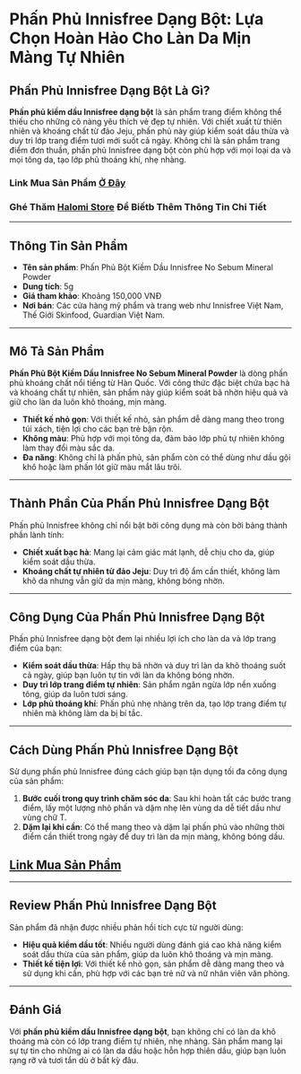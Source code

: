# Phấn Phủ Innisfree Dạng Bột: Lựa Chọn Hoàn Hảo Cho Làn Da Mịn Màng Tự Nhiên

## <H2> Phấn Phủ Innisfree Dạng Bột Là Gì?

**Phấn phủ kiềm dầu Innisfree dạng bột** là sản phẩm trang điểm không thể thiếu cho những cô nàng yêu thích vẻ đẹp tự nhiên. Với chiết xuất từ thiên nhiên và khoáng chất từ đảo Jeju, phấn phủ này giúp kiểm soát dầu thừa và duy trì lớp trang điểm tươi mới suốt cả ngày. Không chỉ là sản phẩm trang điểm đơn thuần, phấn phủ Innisfree dạng bột còn phù hợp với mọi loại da và mọi tông da, tạo lớp phủ thoáng khí, nhẹ nhàng.

### Link Mua Sản Phẩm [Ở Đây](https://s.net.vn/phan-phu-innisfree)

### Ghé Thăm [Halomi Store](https://s.net.vn/phan-phu-innisfree) Để Biếtb Thêm Thông Tin Chi Tiết
---

## <H2> Thông Tin Sản Phẩm

- **Tên sản phẩm**: Phấn Phủ Bột Kiềm Dầu Innisfree No Sebum Mineral Powder
- **Dung tích**: 5g
- **Giá tham khảo**: Khoảng 150,000 VNĐ
- **Nơi bán**: Các cửa hàng mỹ phẩm và trang web như Innisfree Việt Nam, Thế Giới Skinfood, Guardian Việt Nam.

---

## <H2> Mô Tả Sản Phẩm

**Phấn Phủ Bột Kiềm Dầu Innisfree No Sebum Mineral Powder** là dòng phấn phủ khoáng chất nổi tiếng từ Hàn Quốc. Với công thức đặc biệt chứa bạc hà và khoáng chất tự nhiên, sản phẩm này giúp kiểm soát bã nhờn hiệu quả và giữ cho làn da luôn khô thoáng, mịn màng.

- **Thiết kế nhỏ gọn**: Với thiết kế nhỏ, sản phẩm dễ dàng mang theo trong túi xách, tiện lợi cho các bạn trẻ bận rộn.
- **Không màu**: Phù hợp với mọi tông da, đảm bảo lớp phủ tự nhiên không làm thay đổi màu sắc da.
- **Đa năng**: Không chỉ là phấn phủ, sản phẩm còn có thể dùng như dầu gội khô hoặc làm phấn lót giữ màu mắt lâu trôi.

---

## <H2> Thành Phần Của Phấn Phủ Innisfree Dạng Bột

Phấn phủ Innisfree không chỉ nổi bật bởi công dụng mà còn bởi bảng thành phần lành tính:

- **Chiết xuất bạc hà**: Mang lại cảm giác mát lạnh, dễ chịu cho da, giúp kiểm soát dầu thừa.
- **Khoáng chất tự nhiên từ đảo Jeju**: Duy trì độ ẩm cần thiết, không làm khô da nhưng vẫn giữ da mịn màng, không bóng nhờn.
  
---

## <H2> Công Dụng Của Phấn Phủ Innisfree Dạng Bột

Phấn phủ Innisfree dạng bột đem lại nhiều lợi ích cho làn da và lớp trang điểm của bạn:

- **Kiểm soát dầu thừa**: Hấp thụ bã nhờn và duy trì làn da khô thoáng suốt cả ngày, giúp bạn luôn tự tin với làn da không bóng nhờn.
- **Duy trì lớp trang điểm tự nhiên**: Sản phẩm ngăn ngừa lớp nền xuống tông, giúp da luôn tươi sáng.
- **Lớp phủ thoáng khí**: Phấn phủ nhẹ nhàng trên da, tạo lớp trang điểm tự nhiên mà không làm da bị bí tắc.

---

## <H2> Cách Dùng Phấn Phủ Innisfree Dạng Bột

Sử dụng phấn phủ Innisfree đúng cách giúp bạn tận dụng tối đa công dụng của sản phẩm:

1. **Bước cuối trong quy trình chăm sóc da**: Sau khi hoàn tất các bước trang điểm, lấy một lượng nhỏ phấn và dặm nhẹ lên vùng da dễ tiết dầu như vùng chữ T.
2. **Dặm lại khi cần**: Có thể mang theo và dặm lại phấn phủ vào những thời điểm cần thiết trong ngày để duy trì làn da mịn màng, không bóng dầu.

## [Link Mua Sản Phẩm](https://s.net.vn/phan-phu-innisfree)
---

## <H2> Review Phấn Phủ Innisfree Dạng Bột

Sản phẩm đã nhận được nhiều phản hồi tích cực từ người dùng:

- **Hiệu quả kiềm dầu tốt**: Nhiều người dùng đánh giá cao khả năng kiểm soát dầu thừa của sản phẩm, giúp da luôn khô thoáng và mịn màng.
- **Thiết kế tiện lợi**: Với thiết kế nhỏ gọn, sản phẩm dễ dàng mang theo và sử dụng khi cần, phù hợp với các bạn trẻ nữ và nữ nhân viên văn phòng.

---

## <H2> Đánh Giá

Với **phấn phủ kiềm dầu Innisfree dạng bột**, bạn không chỉ có làn da khô thoáng mà còn có lớp trang điểm tự nhiên, nhẹ nhàng. Sản phẩm mang lại sự tự tin cho những ai có làn da dầu hoặc hỗn hợp thiên dầu, giúp bạn luôn rạng rỡ và tươi tắn dù ở bất kỳ đâu.
